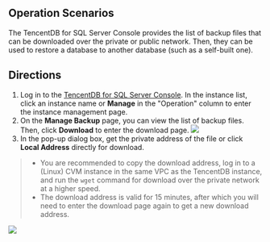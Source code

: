 ## Operation Scenarios
The TencentDB for SQL Server Console provides the list of backup files that can be downloaded over the private or public network. Then, they can be used to restore a database to another database (such as a self-built one).

## Directions
1. Log in to the [TencentDB for SQL Server Console](https://console.cloud.tencent.com/sqlserver). In the instance list, click an instance name or **Manage** in the "Operation" column to enter the instance management page.
2. On the **Manage Backup** page, you can view the list of backup files. Then, click **Download** to enter the download page.
![](https://main.qcloudimg.com/raw/30fb714fc7a8751b2833f50a2c0de654.png)
3. In the pop-up dialog box, get the private address of the file or click **Local Address** directly for download.
>
>- You are recommended to copy the download address, log in to a (Linux) CVM instance in the same VPC as the TencentDB instance, and run the `wget` command for download over the private network at a higher speed.
>- The download address is valid for 15 minutes, after which you will need to enter the download page again to get a new download address.
>
![](https://main.qcloudimg.com/raw/b7a7289733af5100008952ed1ba3b589.png)

